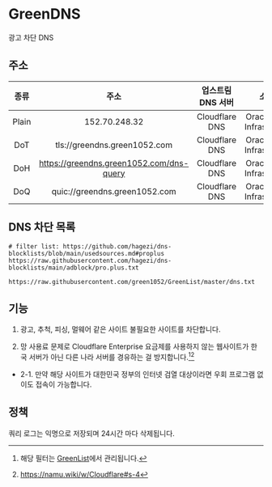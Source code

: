 # GreenDNS
광고 차단 DNS

## 주소

|  종류 |                   주소                   | 업스트림 DNS 서버 |            소재지           |
|:-----:|:----------------------------------------:|:-----------------:|:---------------------------:|
| Plain |               152.70.248.32              |   Cloudflare DNS  | Oracle Cloud Infrastructure |
|  DoT  |       tls://greendns.green1052.com       |   Cloudflare DNS  | Oracle Cloud Infrastructure |
|  DoH  | https://greendns.green1052.com/dns-query |   Cloudflare DNS  | Oracle Cloud Infrastructure |
|  DoQ  |       quic://greendns.green1052.com      |   Cloudflare DNS  | Oracle Cloud Infrastructure |

## DNS 차단 목록

```
# filter list: https://github.com/hagezi/dns-blocklists/blob/main/usedsources.md#proplus
https://raw.githubusercontent.com/hagezi/dns-blocklists/main/adblock/pro.plus.txt

https://raw.githubusercontent.com/green1052/GreenList/master/dns.txt
```

## 기능

1. 광고, 추척, 피싱, 멀웨어 같은 사이트 불필요한 사이트를 차단합니다.

2. 망 사용료 문제로 Cloudflare Enterprise 요금제를 사용하지 않는 웹사이트가 한국 서버가 아닌 다른 나라 서버를 경유하는 걸 방지합니다.[^1][^2]
  - 2-1. 만약 해당 사이트가 대한민국 정부의 인터넷 검열 대상이라면 우회 프로그램 없이도 접속이 가능합니다.

## 정책

쿼리 로그는 익명으로 저장되며
24시간 마다 삭제됩니다.

[^1]: 해당 필터는 [GreenList](https://github.com/green1052/GreenList)에서 관리됩니다.
[^2]: https://namu.wiki/w/Cloudflare#s-4
